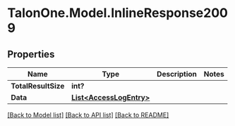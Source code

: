# TalonOne.Model.InlineResponse2009
## Properties

Name | Type | Description | Notes
------------ | ------------- | ------------- | -------------
**TotalResultSize** | **int?** |  | 
**Data** | [**List&lt;AccessLogEntry&gt;**](AccessLogEntry.md) |  | 

[[Back to Model list]](../README.md#documentation-for-models) [[Back to API list]](../README.md#documentation-for-api-endpoints) [[Back to README]](../README.md)

